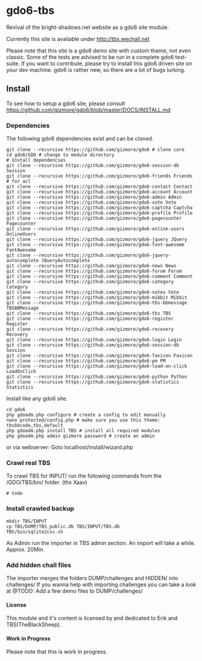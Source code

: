 # gdo6-tbs

Revival of the bright-shadows.net website as a gdo6 site module.

Currently this site is available under http://tbs.wechall.net
    
Please note that this site is a gdo6 demo site with custom theme, not even classic.
Some of the tests are advised to be run in a complete gdo6 test-suite.
If you want to contribute, please try to install this gdo6 driven site on your dev machine.
gdo6 is rather new, so there are a lot of bugs lurking.


## Install

To see how to setup a gdo6 site, please consult https://github.com/gizmore/gdo6/blob/master/DOCS/INSTALL.md


### Dependencies

The following gdo6 dependencies exist and can be cloned.

    git clone --recursive https://github.com/gizmore/gdo6 # clone core
    cd gdo6/GDO # change to module directory
    # Install dependencies
    git clone --recursive https://github.com/gizmore/gdo6-session-db Session
    git clone --recursive https://github.com/gizmore/gdo6-friends Friends # for acl
    git clone --recursive https://github.com/gizmore/gdo6-contact Contact
    git clone --recursive https://github.com/gizmore/gdo6-account Account
    git clone --recursive https://github.com/gizmore/gdo6-admin Admin
    git clone --recursive https://github.com/gizmore/gdo6-vote Vote
    git clone --recursive https://github.com/gizmore/gdo6-captcha Captcha
    git clone --recursive https://github.com/gizmore/gdo6-profile Profile
    git clone --recursive https://github.com/gizmore/gdo6-pagecounter Pagecounter
    git clone --recursive https://github.com/gizmore/gdo6-online-users OnlineUsers
    git clone --recursive https://github.com/gizmore/gdo6-jquery JQuery
    git clone --recursive https://github.com/gizmore/gdo6-font-awesome FontAwesome
    git clone --recursive https://github.com/gizmore/gdo6-jquery-autocomplete JQueryAutocomplete
    git clone --recursive https://github.com/gizmore/gdo6-news News
    git clone --recursive https://github.com/gizmore/gdo6-forum Forum
    git clone --recursive https://github.com/gizmore/gdo6-comment Comment
    git clone --recursive https://github.com/gizmore/gdo6-category Category
    git clone --recursive https://github.com/gizmore/gdo6-votes Vote
    git clone --recursive https://github.com/gizmore/gdo6-mibbit Mibbit
    git clone --recursive https://github.com/gizmore/gdo6-tbs-bbmessage TBSBBMessage
    git clone --recursive https://github.com/gizmore/gdo6-tbs TBS
    git clone --recursive https://github.com/gizmore/gdo6-register Register
    git clone --recursive https://github.com/gizmore/gdo6-recovery Recovery
    git clone --recursive https://github.com/gizmore/gdo6-login Login
    git clone --recursive https://github.com/gizmore/gdo6-session-db Session
    git clone --recursive https://github.com/gizmore/gdo6-favicon Favicon
    git clone --recursive https://github.com/gizmore/gdo6-pm PM
    git clone --recursive https://github.com/gizmore/gdo6-load-on-click LoadOnClick
    git clone --recursive https://github.com/gizmore/gdo6-python Python
    git clone --recursive https://github.com/gizmore/gdo6-statistics Statistics
    
Install like any gdo6 site.

    cd gdo6
    php gdoadm.php configure # create a config to edit manually
    nano protected/config.php # make sure you use this theme: tbsbbcode,tbs,default
    php gdoadm.php install TBS # install all required modules
    php gdoadm.php admin gizmore password # create an admin
    
    
or via webserver: Goto localhost/install/wizard.php


### Crawl real TBS

To crawl TBS for INPUT/ run the following commands from the /GDO/TBS/bin/ folder. (thx Xaav)

    # todo
    

### Install crawled backup

    mkdir TBS/INPUT
    cp TBS/DUMP/TBS_public.db TBS/INPUT/TBS.db
    TBS/bin/sqlite2csv.sh

As Admin run the importer in TBS admin section.
An import will take a while. Approx. 20Min.


### Add hidden chall files

The importer merges the folders DUMP/challenges and HIDDEN/ into challenges/
If you wanna help with importing challenges you can take a look at
@TODO: Add a few demo files to DUMP/challenges/ 


#### License

This module and it's content is licensed by and dedicated to Erik and TBS(TheBlackSheep).


#### Work in Progress

Please note that this is work in progress.
